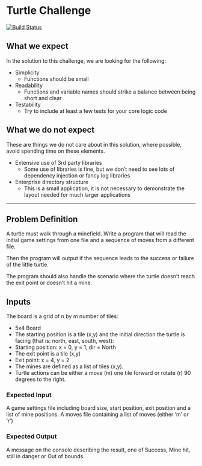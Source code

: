 # Turtle Challenge

[![Build Status](https://dev.azure.com/EamonnReilly/TurtleChallenge/_apis/build/status/DarthRatz.TurtleChallenge?branchName=master)](https://dev.azure.com/EamonnReilly/TurtleChallenge/_build/latest?definitionId=2&branchName=master)

## What we expect

In the solution to this challenge, we are looking for the following:

* Simplicity
  * Functions should be small
* Readability
  * Functions and variable names should strike a balance between being short and
clear
* Testability
  * Try to include at least a few tests for your core logic code

## What we do not expect

These are things we do not care about in this solution, where possible, avoid spending time on
these elements.

* Extensive use of 3rd party libraries
  * Some use of libraries is fine, but we don’t need to see lots of dependency
injection or fancy log libraries
* Enterprise directory structure
  * This is a small application, it is not necessary to demonstrate the layout needed
for much larger applications

___

## Problem Definition

A turtle must walk through a minefield. Write a program that will read the initial game settings
from one file and a sequence of moves from a different file.

Then the program will output if the sequence leads to the success or failure of the little turtle.

The program should also handle the scenario where the turtle doesn’t reach the exit point or
doesn’t hit a mine.

## Inputs

The board is a grid of n by m number of tiles:

* 5x4 Board
* The starting position is a tile (x,y) and the initial direction the turtle is facing (that is: north, east,
south, west):
* Starting position: x = 0, y = 1, dir = North
* The exit point is a tile (x,y)
* Exit point: x = 4, y = 2
* The mines are defined as a list of tiles (x,y).
* Turtle actions can be either a move (m) one tile forward or rotate (r) 90 degrees to the right.

### Expected Input

A game settings file including board size, start position, exit position and a list of mine positions.
A moves file containing a list of moves (either ‘m’ or ‘r’)

### Expected Output

A message on the console describing the result, one of Success, Mine hit, still in danger or Out
of bounds.
